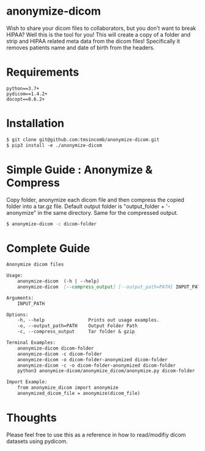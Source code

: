 # anonymize-dicom
Wish to share your dicom files to collaborators, but you don't want to break HIPAA? Well this is the tool for you! This will create a copy of a folder and strip and HIPAA related meta data from the dicom files! Specifically it removes patients name and date of birth from the headers.


# Requirements
```
python==3.7+
pydicom==1.4.2+
docopt==0.6.2+
```

# Installation
```markdown
$ git clone git@github.com:tmsincomb/anonymize-dicom.git
$ pip3 install -e ./anonymize-dicom
```

# Simple Guide : Anonymize & Compress
Copy folder, anonymize each dicom file and then compress the copied folder into a tar.gz file. Default output folder is "output_folder + '-anonymize" in the same directory. Same for the compressed output.
```bash
$ anonymize-dicom -c dicom-folder
```

# Complete Guide
```markdown
Anonymize dicom files

Usage:
    anonymize-dicom  (-h | --help)
    anonymize-dicom  [--compress_output] [--output_path=PATH] INPUT_PATH

Arguments:
    INPUT_PATH

Options:
    -h, --help                Prints out usage examples.
    -o, --output_path=PATH    Output Folder Path
    -c, --compress_output     Tar folder & gzip

Terminal Examples:
    anonymize-dicom dicom-folder
    anonymize-dicom -c dicom-folder
    anonymize-dicom -o dicom-folder-anonymized dicom-folder
    anonymize-dicom -c -o dicom-folder-anonymized dicom-folder
    python3 anonymize-dicom/anonymize_dicom/anonymize.py dicom-folder

Import Example:
    from anonymize_dicom import anonymize
    anonymized_dicom_file = anonymize(dicom_file)
```


# Thoughts
Please feel free to use this as a reference in how to read/modifiy dicom datasets using pydicom.
